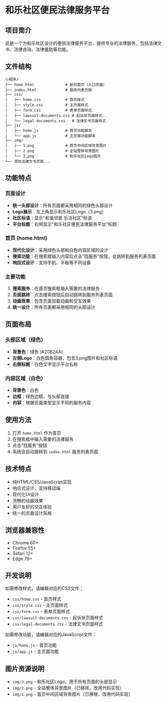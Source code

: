 # 和乐社区便民法律服务平台

## 项目简介

这是一个为和乐社区设计的便民法律服务平台，提供专业的法律服务，包括法律文书、法律咨询、法律援助等功能。

## 文件结构

```
小程序/
├── home.html              # 新的首页（入口页面）
├── index.html             # 服务列表页面
├── css/
│   ├── home.css           # 首页样式
│   ├── style.css          # 主页面样式
│   ├── form.css           # 表单页面样式
│   ├── lawsuit-documents.css # 起诉状页面样式
│   └── legal-documents.css   # 法律文书页面样式
├── js/
│   ├── home.js            # 首页功能脚本
│   └── app.js             # 主页面功能脚本
├── img/
│   ├── 1.png              # 首页中间区域背景图片
│   ├── 2.png              # 全站整体背景图片
│   └── 3.png              # 和乐社区Logo图片
└── 其他法律文书页面...
```

## 功能特点

### 页面设计
- **统一头部设计**：所有页面都采用相同的绿色头部设计
- **Logo展示**：左上角显示和乐社区Logo（3.png）
- **社区标语**：显示"和谐邻里 乐活社区"标语
- **平台标题**：右侧显示"和乐社区便民法律服务平台"标题

### 首页 (home.html)
- **现代化设计**：采用绿色头部和白色内容区域的设计
- **搜索功能**：在搜索框输入内容后点击"找服务"按钮，会跳转到服务列表页面
- **响应式设计**：支持手机、平板等不同设备

### 主要功能
1. **搜索服务**：在首页搜索框输入需要的法律服务
2. **页面跳转**：点击搜索按钮后自动跳转到服务列表页面
3. **动画效果**：包含页面加载动画和交互效果
4. **统一设计**：所有页面都采用相同的头部设计

## 页面布局

### 头部区域（绿色）
- **背景色**：绿色 (#20B2AA)
- **左侧Logo**：白色圆角容器，包含3.png图片和社区标语
- **右侧标题**：白色文字显示平台名称

### 内容区域（白色）
- **背景色**：白色
- **边框**：绿色边框，与头部连接
- **内容**：根据页面类型显示不同的服务内容

## 使用方法

1. 打开 `home.html` 作为首页
2. 在搜索框中输入需要的法律服务
3. 点击"找服务"按钮
4. 系统会自动跳转到 `index.html` 服务列表页面

## 技术特点

- 纯HTML/CSS/JavaScript实现
- 响应式设计，支持移动端
- 现代化UI设计
- 流畅的动画效果
- 用户友好的交互体验
- 统一的页面设计风格

## 浏览器兼容性

- Chrome 60+
- Firefox 55+
- Safari 12+
- Edge 79+

## 开发说明

如需修改样式，请编辑对应的CSS文件：
- `css/home.css` - 首页样式
- `css/style.css` - 主页面样式
- `css/form.css` - 表单页面样式
- `css/lawsuit-documents.css` - 起诉状页面样式
- `css/legal-documents.css` - 法律文书页面样式

如需修改功能，请编辑对应的JavaScript文件：
- `js/home.js` - 首页功能
- `js/app.js` - 主页面功能

## 图片资源说明

- `img/3.png` - 和乐社区Logo，用于所有页面的头部显示
- `img/2.png` - 全站整体背景图片（已移除，改用代码实现）
- `img/1.png` - 首页中间区域背景图片（已移除，改用代码实现） 
